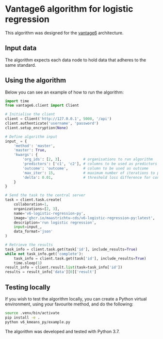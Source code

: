 # Vantage6 algorithm for logistic regression

This algorithm was designed for the [vantage6](https://vantage6.ai/) 
architecture. 

## Input data

The algorithm expects each data node to hold data that adheres to the same 
standard.

## Using the algorithm

Below you can see an example of how to run the algorithm:

``` python
import time
from vantage6.client import Client

# Initialise the client
client = Client('http://127.0.0.1', 5000, '/api')
client.authenticate('username', 'password')
client.setup_encryption(None)

# Define algorithm input
input_ = {
    'method': 'master',
    'master': True,
    'kwargs': {
        'org_ids': [2, 3],          # organisations to run algorithm
        'predictors': ['c1', 'c2'], # columns to be used as predictors
        'outcome': 'outcome',       # column to be used as outcome
        'max_iter': 15,             # maximum number of iterations to perform
        'delta': 0.01,              # threshold loss difference for convergence
    }
}

# Send the task to the central server
task = client.task.create(
    collaboration=1,
    organizations=[2, 3],
    name='v6-logistic-regression-py',
    image='ghcr.io/maastrichtu-cds/v6-logistic-regression-py:latest',
    description='run logistic regression',
    input=input_,
    data_format='json'
)

# Retrieve the results
task_info = client.task.get(task['id'], include_results=True)
while not task_info.get('complete'):
    task_info = client.task.get(task['id'], include_results=True)
    time.sleep(1)
result_info = client.result.list(task=task_info['id'])
results = result_info['data'][0]['result']
```

## Testing locally

If you wish to test the algorithm locally, you can create a Python virtual 
environment, using your favourite method, and do the following:

``` bash
source .venv/bin/activate
pip install -e .
python v6_kmeans_py/example.py
```

The algorithm was developed and tested with Python 3.7.
